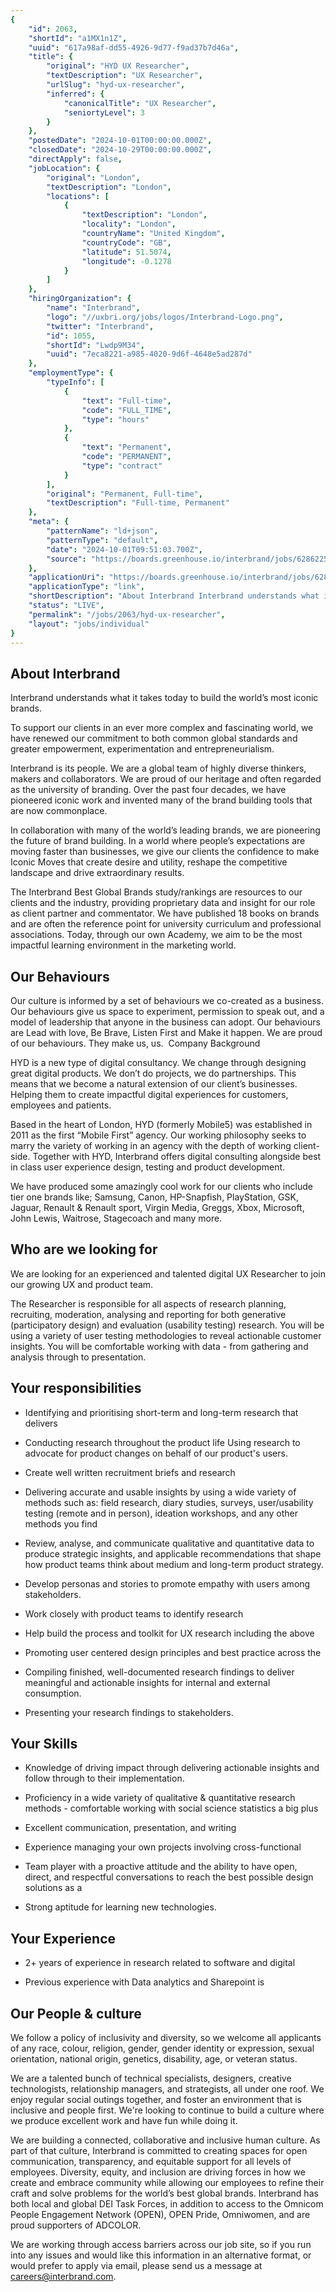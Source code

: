 ```yaml
---
{
	"id": 2063,
	"shortId": "a1MX1n1Z",
	"uuid": "617a98af-dd55-4926-9d77-f9ad37b7d46a",
	"title": {
		"original": "HYD UX Researcher",
		"textDescription": "UX Researcher",
		"urlSlug": "hyd-ux-researcher",
		"inferred": {
			"canonicalTitle": "UX Researcher",
			"seniortyLevel": 3
		}
	},
	"postedDate": "2024-10-01T00:00:00.000Z",
	"closedDate": "2024-10-29T00:00:00.000Z",
	"directApply": false,
	"jobLocation": {
		"original": "London",
		"textDescription": "London",
		"locations": [
			{
				"textDescription": "London",
				"locality": "London",
				"countryName": "United Kingdom",
				"countryCode": "GB",
				"latitude": 51.5074,
				"longitude": -0.1278
			}
		]
	},
	"hiringOrganization": {
		"name": "Interbrand",
		"logo": "//uxbri.org/jobs/logos/Interbrand-Logo.png",
		"twitter": "Interbrand",
		"id": 1055,
		"shortId": "Lwdp9M34",
		"uuid": "7eca8221-a985-4020-9d6f-4648e5ad287d"
	},
	"employmentType": {
		"typeInfo": [
			{
				"text": "Full-time",
				"code": "FULL_TIME",
				"type": "hours"
			},
			{
				"text": "Permanent",
				"code": "PERMANENT",
				"type": "contract"
			}
		],
		"original": "Permanent, Full-time",
		"textDescription": "Full-time, Permanent"
	},
	"meta": {
		"patternName": "ld+json",
		"patternType": "default",
		"date": "2024-10-01T09:51:03.700Z",
		"source": "https://boards.greenhouse.io/interbrand/jobs/6286225"
	},
	"applicationUri": "https://boards.greenhouse.io/interbrand/jobs/6286225",
	"applicationType": "link",
	"shortDescription": "About Interbrand Interbrand understands what it takes today to build the world’s’ most iconic brands. To support our clients in an ever more complex and fascinating world, we have renewed our",
	"status": "LIVE",
	"permalink": "/jobs/2063/hyd-ux-researcher",
	"layout": "jobs/individual"
}
---
```

<h2>About Interbrand</h2><p>Interbrand understands what it takes today to build the world’s most iconic brands.</p><p>To support our clients in an ever more complex and fascinating world, we have renewed our commitment to both common global standards and greater empowerment, experimentation and entrepreneurialism.</p><p>Interbrand is its people. We are a global team of highly diverse thinkers, makers and collaborators. We are proud of our heritage and often regarded as the university of branding. Over the past four decades, we have pioneered iconic work and invented many of the brand building tools that are now commonplace.</p><p>In collaboration with many of the world’s leading brands, we are pioneering the future of brand building. In a world where people’s expectations are moving faster than businesses, we give our clients the confidence to make Iconic Moves that create desire and utility, reshape the competitive landscape and drive extraordinary results.</p><p>The Interbrand Best Global Brands study/rankings are resources to our clients and the industry, providing proprietary data and insight for our role as client partner and commentator. We have published 18 books on brands and are often the reference point for university curriculum and professional associations. Today, through our own Academy, we aim to be the most impactful learning environment in the marketing world.</p><h2>Our Behaviours</h2><p>Our culture is informed by a set of&nbsp;behaviours&nbsp;we co-created as a business. Our&nbsp;behaviours&nbsp;give us space to experiment, permission to speak out, and a model of leadership that anyone in the business can adopt. Our behaviours are Lead with love, Be Brave, Listen First and Make it happen.&nbsp;We are proud of our&nbsp;behaviours. They make us, us.&nbsp;&nbsp;Company Background</p><p>HYD is a new type of digital consultancy. We change through designing great digital products. We don’t do projects, we do partnerships. This means that we become a natural extension of our client’s businesses. Helping them to create impactful digital experiences for customers, employees and patients.</p><p>Based in the heart of London, HYD (formerly Mobile5) was established in 2011 as the first “Mobile First” agency. Our working philosophy seeks to marry the variety of working in an agency with the depth of working client-side. Together with HYD, Interbrand offers digital consulting alongside best in class user experience design, testing and product development. &nbsp;</p><p>We have produced some amazingly cool work for our clients who include tier one brands like; Samsung, Canon, HP-Snapfish, PlayStation, GSK, Jaguar, Renault &amp; Renault sport, Virgin Media, Greggs, Xbox, Microsoft, John Lewis, Waitrose, Stagecoach and many more.</p><h2>Who are we looking for</h2><p>We are looking for an experienced and talented digital UX Researcher to join our growing UX and product team.</p><p>The Researcher is responsible for all aspects of research planning, recruiting, moderation, analysing and reporting for both generative (participatory design) and evaluation (usability testing) research. You will be using a variety of user testing methodologies to reveal actionable customer insights. You will be comfortable working with data - from gathering and analysis through to presentation.</p><h2>Your responsibilities</h2><ul><li><p>Identifying and prioritising short-term and long-term research that delivers</p></li><li><p>Conducting research throughout the product life Using research to advocate for product changes on behalf of our product's users.</p></li><li><p>Create well written recruitment briefs and research</p></li><li><p>Delivering accurate and usable insights by using a wide variety of methods such as: field research, diary studies, surveys, user/usability testing (remote and in person), ideation workshops, and any other methods you find</p></li><li><p>Review, analyse, and communicate qualitative and quantitative data to produce strategic insights, and applicable recommendations that shape how product teams think about medium and long-term product strategy.</p></li><li><p>Develop personas and stories to promote empathy with users among stakeholders.</p></li><li><p>Work closely with product teams to identify research</p></li><li><p>Help build the process and toolkit for UX research including the above</p></li><li><p>Promoting user centered design principles and best practice across the</p></li><li><p>Compiling finished, well-documented research findings to deliver meaningful and actionable insights for internal and external consumption.</p></li><li><p>Presenting your research findings to stakeholders.</p></li></ul><h2>Your Skills</h2><ul><li><p>Knowledge of driving impact through delivering actionable insights and follow through to their implementation.</p></li><li><p>Proficiency in a wide variety of qualitative &amp; quantitative research methods - comfortable working with social science statistics a big plus</p></li><li><p>Excellent communication, presentation, and writing</p></li><li><p>Experience managing your own projects involving cross-functional</p></li><li><p>Team player with a proactive attitude and the ability to have open, direct, and respectful conversations to reach the best possible design solutions as a</p></li><li><p>Strong aptitude for learning new technologies.</p></li></ul><h2>Your Experience</h2><ul><li><p>2+ years of experience in research related to software and digital</p></li><li><p>Previous experience with Data analytics and Sharepoint is</p></li></ul><h2>Our People &amp; culture</h2><p>We follow a policy of inclusivity and diversity, so we welcome all applicants of any race, colour, religion, gender, gender identity or expression, sexual orientation, national origin, genetics, disability, age, or veteran status.</p><p>We are a talented bunch of technical specialists, designers, creative technologists, relationship managers, and strategists, all under one roof. We enjoy regular social outings together, and foster an environment that is inclusive and people first. We're looking to continue to build a culture where we produce excellent work and have fun while doing it.</p><p>We are building a connected, collaborative and inclusive human culture. As part of that culture, Interbrand is committed to creating spaces for open communication, transparency, and equitable support for all levels of employees. Diversity, equity, and inclusion are driving forces in how we create and embrace community while allowing our employees to refine their craft and solve problems for the world’s best global brands. Interbrand has both local and global DEI Task Forces, in addition to access to the Omnicom People Engagement Network (OPEN), OPEN Pride, Omniwomen, and are proud supporters of ADCOLOR.</p><p>We are working through access barriers across our job site, so if you run into any issues and would like this information in an alternative format, or would prefer to apply via email, please send us a message at <a target="_blank" rel="noopener noreferrer nofollow" href="mailto:careers@interbrand.com">careers@interbrand.com</a>.</p>
